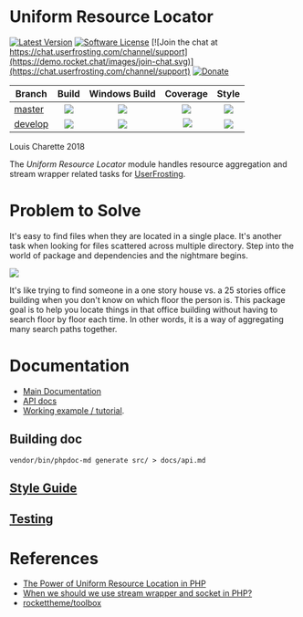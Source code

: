 # Uniform Resource Locator

[![Latest Version](https://img.shields.io/github/release/userfrosting/UniformResourceLocator.svg)](https://github.com/userfrosting/UniformResourceLocator/releases)
[![Software License](https://img.shields.io/badge/license-MIT-brightgreen.svg)](LICENSE.md)
[![Join the chat at https://chat.userfrosting.com/channel/support](https://demo.rocket.chat/images/join-chat.svg)](https://chat.userfrosting.com/channel/support)
[![Donate](https://img.shields.io/badge/Open%20Collective-Donate-blue.svg)](https://opencollective.com/userfrosting#backer)

| Branch | Build | Windows Build | Coverage | Style |
| ------ |:-----:|:-------------:|:--------:|:-----:|
| [master][UniformResourceLocator] | [![][URI-master-build]][URI-travis] | [![][URI-windows-master]][URI-windows-master-build] | [![][URI-master-codecov]][URI-codecov] | [![][URI-style-master]][URI-style] |
| [develop][URI-develop] | [![][URI-develop-build]][URI-travis] | [![][URI-windows-master]][URI-windows-develop-build] | [![][URI-develop-codecov]][URI-codecov] | [![][URI-style-develop]][URI-style] |

<!-- Links -->
[UniformResourceLocator]: https://github.com/userfrosting/uniformresourcelocator
[URI-develop]: https://github.com/userfrosting/uniformresourcelocator/tree/develop
[URI-version]: https://img.shields.io/github/release/userfrosting/UniformResourceLocator.svg
[URI-master-build]: https://travis-ci.org/userfrosting/UniformResourceLocator.svg?branch=master
[URI-master-codecov]: https://codecov.io/gh/userfrosting/UniformResourceLocator/branch/master/graph/badge.svg
[URI-develop-build]: https://travis-ci.org/userfrosting/UniformResourceLocator.svg?branch=develop
[URI-develop-codecov]: https://codecov.io/gh/userfrosting/UniformResourceLocator/branch/develop/graph/badge.svg
[URI-releases]: https://github.com/userfrosting/UniformResourceLocator/releases
[URI-travis]: https://travis-ci.org/userfrosting/UniformResourceLocator
[URI-codecov]: https://codecov.io/gh/userfrosting/UniformResourceLocator
[URI-style-master]: https://github.styleci.io/repos/128138460/shield?branch=master&style=flat
[URI-style-develop]: https://github.styleci.io/repos/128138460/shield?branch=develop&style=flat
[URI-style]: https://github.styleci.io/repos/128138460
[URI-windows-master-build]: https://github.com/userfrosting/UniformResourceLocator/actions?query=branch%3Amaster
[URI-windows-develop-build]: https://github.com/userfrosting/UniformResourceLocator/actions?query=branch%3Adevelop
[URI-windows-master]: https://img.shields.io/github/workflow/status/userfrosting/UniformResourceLocator/Windows%20Build
[URI-windows-develop]: https://img.shields.io/github/workflow/status/userfrosting/UniformResourceLocator/Windows%20Build/develop

Louis Charette 2018

The _Uniform Resource Locator_ module handles resource aggregation and stream wrapper related tasks for [UserFrosting](https://github.com/userfrosting/UserFrosting).

# Problem to Solve

It's easy to find files when they are located in a single place. It's another task when looking for files scattered across multiple directory. Step into the world of package and dependencies and the nightmare begins.

![](images/Graph.png)

It's like trying to find someone in a one story house vs. a 25 stories office building when you don't know on which floor the person is. This package goal is to help you locate things in that office building without having to search floor by floor each time. In other words, it is a way of aggregating many search paths together.

# Documentation

* [Main Documentation](docs/)
* [API docs](docs/api.md)
* [Working example / tutorial](docs/Example.md).

## Building doc

```
vendor/bin/phpdoc-md generate src/ > docs/api.md
```

## [Style Guide](STYLE-GUIDE.md)

## [Testing](RUNNING_TESTS.md)

# References

- [The Power of Uniform Resource Location in PHP](https://web.archive.org/web/20131116092917/http://webmozarts.com/2013/06/19/the-power-of-uniform-resource-location-in-php/)
- [When we should we use stream wrapper and socket in PHP?](https://stackoverflow.com/questions/11222498/when-we-should-we-use-stream-wrapper-and-socket-in-php)
- [rockettheme/toolbox](https://github.com/rockettheme/toolbox)
